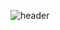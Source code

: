 ![header](https://capsule-render.vercel.app/api?type=waving&color=timeGradient&height=230&section=header&text=comfyofmymind&desc=github%20profile&fontSize=60&animation=fadeIn&fontAlign=70&fontAlignY=30&descSize=30&descAlign=80&descAlignY=50)
<br/>


<!--
**comfyofmymind/comfyofmymind** is a ✨ _special_ ✨ repository because its `README.md` (this file) appears on your GitHub profile.

Here are some ideas to get you started:

- 🔭 I’m currently working on ...
- 🌱 I’m currently learning ...
- 👯 I’m looking to collaborate on ...
- 🤔 I’m looking for help with ...
- 💬 Ask me about ...
- 📫 How to reach me: ...
- 😄 Pronouns: ...
- ⚡ Fun fact: ...
-->
